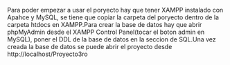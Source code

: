Para poder empezar a usar el poryecto hay que tener XAMPP instalado con Apahce y MySQL, se tiene que copiar la carpeta del poryecto dentro de la carpeta htdocs en XAMPP.Para crear la base de datos hay que abrir 
phpMyAdmin desde el XAMPP Control Panel(tocar el boton admin en MySQL), poner el DDL de la base de datos en la seccion de SQL.Una vez creada la base de datos se puede abrir el proyecto desde http://localhost/Proyecto3ro
